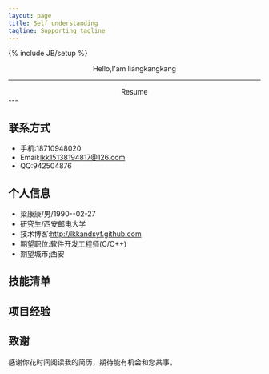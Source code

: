 ```yaml
---
layout: page
title: Self understanding
tagline: Supporting tagline
---
```

{% include JB/setup %}

<center> Hello,I'am liangkangkang </center>

---
<center> Resume</center>
---

## 联系方式
 - 手机:18710948020
 - Email:lkk15138194817@126.com
 - QQ:942504876

## 个人信息
 - 梁康康/男/1990--02-27
 - 研究生/西安邮电大学
 - 技术博客:http://lkkandsyf.github.com
 - 期望职位:软件开发工程师(C/C++)
 - 期望城市;西安

## 技能清单

## 项目经验

## 致谢
感谢你花时间阅读我的简历，期待能有机会和您共事。
